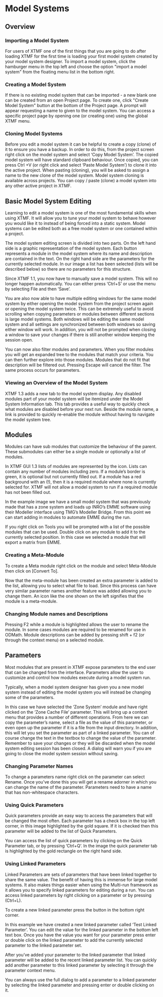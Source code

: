 Model Systems
====================================================================

Overview
-------------------------------------------------------------

### Importing a Model System
For users of XTMF one of the first things that you are going to do after loading XTMF for the first time is loading your first model system created by your model system designer.  To import a model system, click the hamburger menu in the top left and
choose the option "import a model system" from the floating menu list in the bottom right. 


### Creating a Model System
If there is no existing model system that can be imported - a new blank one can be created from an open Project page. To create one, click "Create Model System" button
at the bottom of the Project page. A prompt will appear requesting a name to given to the model system. You can access a specific project page by opening one (or creating one) using the global
XTMF menu.

### Cloning Model Systems

Before you edit a model system it can be helpful to create a copy (clone) of it to ensure you have a backup.  In order to do this, from the project screen right click on the model system and select ‘Copy Model System’.
The copied model system will have standard clipboard behaviour. Once copied, you can press Ctrl +V (or right click and select ‘Paste Model System’) to clone it into the active project. When pasting (cloning),
 you will be asked to assign a name to the new clone of the model system.
Model system cloning is available across projects. You can copy / paste (clone) a model system into any other active project in XTMF.



Basic Model System Editing
-------------------------------------------------------------
Learning to edit a model system is one of the most fundamental skills when using XTMF.  It will allow you to tune your model system to behave however you would like it to instead of being forced into a static system.  Model systems can be edited both as a free model system or one contained within a project.

The model system editing screen is divided into two parts.  On the left hand side is a graphic representation of the model system.  Each button represents a module in the model system where its name and description are contained in the text.  On the right hand side are the parameters for the currently selected module.  In our image a list has been selected (lists will be described below) so there are no parameters for this structure.

Since XTMF 1.1, you now have to manually save a model system.  This will no longer happen automatically.  You can either press ‘Ctrl+S’ or use the menu by selecting File and then ‘Save’.

You are also now able to have multiple editing windows for the same model system by either opening the model system from the project screen again or opening the model system twice.  This can be extremely useful to avoid scrolling when copying parameters or modules between different sections is large model systems.  Both windows will be editing the same model system and all settings are synchronized between both windows so saving either window will work.  In addition, you will not be prompted when closing a window to save your changes if there is still another window keeping the session open.

You can now also filter modules and parameters.  When you filter modules you will get an expanded tree to the modules that match your criteria.  You can then further explore into those modules.  Modules that do not fit that description will be filtered out.  Pressing Escape will cancel the filter.  The same process occurs for parameters.

### Viewing an Overview of the Model System

XTMF 1.3 adds a new tab to the model system display. Any disabled modules part of your model system will be itemized under the Model System Information tab. This tab provides a useful way to quickly check what modules are disabled before your next run. Beside the module name, a link is provided to quickly re-enable the module without having to navigate the model system tree.

Modules
-------------------------------------------------------------
Modules can have sub modules that customize the behaviour of the parent.  These submodules can either be a single module or optionally a list of modules.

In XTMF GUI 1.3 lists of modules are represented by the   icon.  Lists can contain any number of modules including zero.  If a module’s border is green, it is optional but not currently filled out.  If a module has a red background with an (!), then it is a required module where none is currently selected for.  XTMF will not allow a model system to run if a required module has not been filled out.

In the example image we have a small model system that was previously made that has a zone system and loads up INRO’s EMME software using their Modeller interface using TMG’s Modeller Bridge.  From this point we can start adding in modules to automate EMME during the run.

If you right click on Tools you will be prompted with a list of the possible modules that can be used.  Double click on any module to add it to the currently selected position.   In this case we selected a module that will export a matrix from EMME.

### Creating a Meta-Module

To create a Meta module right click on the module and select Meta-Module then click on [Convert To].

Now that the meta-module has been created an extra parameter is added to the list, allowing you to select what file to load.  Since this process can have very similar parameter names another feature was added allowing you to change them.
An icon like the one shown on the left signifies that the module is a meta-module.


### Changing Module names and Descriptions

Pressing F2 while a module is highlighted allows the user to rename the module. In some cases modules are required to be renamed for use in ODMath. Module descriptions can be added by pressing shift + f2 (or through the context menu) on a selected module.



Parameters
-------------------------------------------------------------------------
Most modules that are present in XTMF expose parameters to the end user that can be changed from the interface. Parameters allow the user to customize and control
how modules execute during a model system run.

Typically, when a model system designer has given you a new model system instead of editing the model system you will instead be changing some of the parameters.

In this case we have selected the ‘Zone System’ module and have right clicked on the ‘Zone Cache File’ parameter. This will bring up a context menu that provides a number of different operations. From here we can copy the parameter’s name, select a file as the value of this parameter, or even open up the parameter if it is a file from the input directory. In addition, this will let you set the parameter as part of a linked parameter. You can of course change the text in the textbox to change the value of the parameter. Remember to save your changes or they will be discarded when the model system editing session has been closed. A dialog will warn you if you are going to close the model system session without saving.


### Changing Parameter Names

To change a parameters name right click on the parameter can select Rename.  Once you’ve done this you will get a rename adorner in which you can change the name of the parameter.  Parameters need to have a name that has non-whitespace characters.

### Using Quick Parameters

Quick parameters provide an easy way to access the parameters that will be changed the most often.  Each parameter has a check box in the top left corner, in this image highlighted by the gold square.  If it is checked then this parameter will be added to the list of Quick Parameters.

You can access the list of quick parameters by clicking on the Quick Parameter tab, or by pressing ‘Ctrl+Q’.  In the image the quick parameter tab is highlighted by the gold rectangle on the right hand side.


### Using Linked Parameters

Linked Parameters are sets of parameters that have been linked together to share the same value.  The benefit of having this is immense for large model systems.  It also makes things easier when using the Multi-run framework as it allows you to specify linked parameters for editing during a run.  You can access linked parameters by right clicking on a parameter or by pressing (Ctrl+L).

To create a new linked parameter press the button in the bottom right corner.

In this example we have created a new linked parameter called ‘Test Linked Parameter’.  You can edit the value for the linked parameter in the bottom left text box.
Once you have the value you want for your parameter press enter or double click on the linked parameter to add the currently selected parameter to the linked parameter set.

After you’ve added your parameter to the linked parameter that linked parameter will be added to the recent linked parameter list.  You can quickly add another parameter to this linked parameter by selecting it through the parameter context menu.

You can always use the full dialog to add a parameter to a linked parameter by selecting the linked parameter and pressing enter or double clicking on it.
